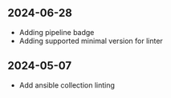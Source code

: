 ## 2024-06-28
* Adding pipeline badge
* Adding supported minimal version for linter

## 2024-05-07
  * Add ansible collection linting
